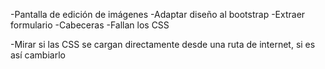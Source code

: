 -Pantalla de edición de imágenes
  -Adaptar diseño al bootstrap
  -Extraer formulario
  -Cabeceras
  -Fallan los CSS

-Mirar si las CSS se cargan directamente desde una ruta de internet, si es así cambiarlo